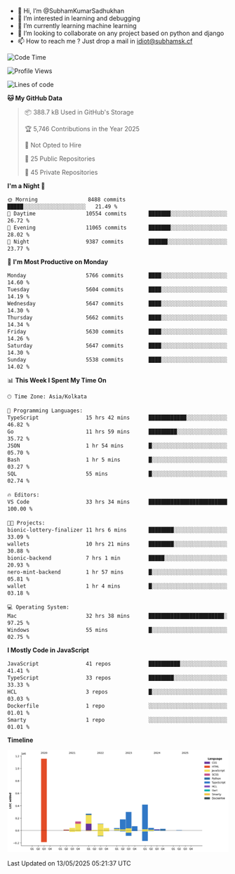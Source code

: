 - 👋 Hi, I’m @SubhamKumarSadhukhan
- 👀 I’m interested in learning and debugging
- 🌱 I’m currently learning machine learning
- 💞️ I’m looking to collaborate on any project based on python and django
- 📫 How to reach me ?
      Just drop a mail in idiot@subhamsk.cf

<!---
SubhamKumarSadhukhan/SubhamKumarSadhukhan is a ✨ special ✨ repository because its `README.md` (this file) appears on your GitHub profile.
You can click the Preview link to take a look at your changes.
--->


<!--START_SECTION:waka-->
![Code Time](http://img.shields.io/badge/Code%20Time-2%2C902%20hrs%2042%20mins-blue)

![Profile Views](http://img.shields.io/badge/Profile%20Views-0-blue)

![Lines of code](https://img.shields.io/badge/From%20Hello%20World%20I%27ve%20Written-2.9%20million%20lines%20of%20code-blue)

**🐱 My GitHub Data** 

> 📦 388.7 kB Used in GitHub's Storage 
 > 
> 🏆 5,746 Contributions in the Year 2025
 > 
> 🚫 Not Opted to Hire
 > 
> 📜 25 Public Repositories 
 > 
> 🔑 45 Private Repositories 
 > 
**I'm a Night 🦉** 

```text
🌞 Morning                8488 commits        █████░░░░░░░░░░░░░░░░░░░░   21.49 % 
🌆 Daytime                10554 commits       ███████░░░░░░░░░░░░░░░░░░   26.72 % 
🌃 Evening                11065 commits       ███████░░░░░░░░░░░░░░░░░░   28.02 % 
🌙 Night                  9387 commits        ██████░░░░░░░░░░░░░░░░░░░   23.77 % 
```
📅 **I'm Most Productive on Monday** 

```text
Monday                   5766 commits        ████░░░░░░░░░░░░░░░░░░░░░   14.60 % 
Tuesday                  5604 commits        ████░░░░░░░░░░░░░░░░░░░░░   14.19 % 
Wednesday                5647 commits        ████░░░░░░░░░░░░░░░░░░░░░   14.30 % 
Thursday                 5662 commits        ████░░░░░░░░░░░░░░░░░░░░░   14.34 % 
Friday                   5630 commits        ████░░░░░░░░░░░░░░░░░░░░░   14.26 % 
Saturday                 5647 commits        ████░░░░░░░░░░░░░░░░░░░░░   14.30 % 
Sunday                   5538 commits        ████░░░░░░░░░░░░░░░░░░░░░   14.02 % 
```


📊 **This Week I Spent My Time On** 

```text
🕑︎ Time Zone: Asia/Kolkata

💬 Programming Languages: 
TypeScript               15 hrs 42 mins      ████████████░░░░░░░░░░░░░   46.82 % 
Go                       11 hrs 59 mins      █████████░░░░░░░░░░░░░░░░   35.72 % 
JSON                     1 hr 54 mins        █░░░░░░░░░░░░░░░░░░░░░░░░   05.70 % 
Bash                     1 hr 5 mins         █░░░░░░░░░░░░░░░░░░░░░░░░   03.27 % 
SQL                      55 mins             █░░░░░░░░░░░░░░░░░░░░░░░░   02.74 % 

🔥 Editors: 
VS Code                  33 hrs 34 mins      █████████████████████████   100.00 % 

🐱‍💻 Projects: 
bionic-lottery-finalizer 11 hrs 6 mins       ████████░░░░░░░░░░░░░░░░░   33.09 % 
wallets                  10 hrs 21 mins      ████████░░░░░░░░░░░░░░░░░   30.88 % 
bionic-backend           7 hrs 1 min         █████░░░░░░░░░░░░░░░░░░░░   20.93 % 
nero-mint-backend        1 hr 57 mins        █░░░░░░░░░░░░░░░░░░░░░░░░   05.81 % 
wallet                   1 hr 4 mins         █░░░░░░░░░░░░░░░░░░░░░░░░   03.18 % 

💻 Operating System: 
Mac                      32 hrs 38 mins      ████████████████████████░   97.25 % 
Windows                  55 mins             █░░░░░░░░░░░░░░░░░░░░░░░░   02.75 % 
```

**I Mostly Code in JavaScript** 

```text
JavaScript               41 repos            ██████████░░░░░░░░░░░░░░░   41.41 % 
TypeScript               33 repos            ████████░░░░░░░░░░░░░░░░░   33.33 % 
HCL                      3 repos             █░░░░░░░░░░░░░░░░░░░░░░░░   03.03 % 
Dockerfile               1 repo              ░░░░░░░░░░░░░░░░░░░░░░░░░   01.01 % 
Smarty                   1 repo              ░░░░░░░░░░░░░░░░░░░░░░░░░   01.01 % 
```



**Timeline**

![Lines of Code chart](https://raw.githubusercontent.com/SubhamKumarSadhukhan/SubhamKumarSadhukhan/main/assets/bar_graph.png)


 Last Updated on 13/05/2025 05:21:37 UTC
<!--END_SECTION:waka-->
